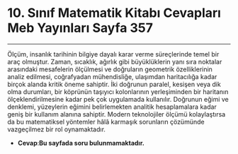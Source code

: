 # 10. Sınıf Matematik Kitabı Cevapları Meb Yayınları Sayfa 357

---

Ölçüm, insanlık tarihinin bilgiye dayalı karar verme süreçlerinde temel bir araç olmuştur. Zaman, sıcaklık, ağırlık gibi büyüklüklerin yanı sıra noktalar arasındaki mesafelerin ölçülmesi ve doğruların geometrik özelliklerinin analiz edilmesi, coğrafyadan mühendisliğe, ulaşımdan haritacılığa kadar birçok alanda kritik öneme sahiptir. İki doğrunun paralel, kesişen veya dik olma durumları, bir köprünün taşıyıcı kolonlarının yerleşiminden bir haritanın ölçeklendirilmesine kadar pek çok uygulamada kullanılır. Doğrunun eğimi ve denklemi, yüzeylerin eğimini belirlemekten analitik hesaplamalara kadar geniş bir kullanım alanına sahiptir. Modern teknolojiler ölçümü kolaylaştırsa da bu matematiksel yöntemler hâlâ karmaşık sorunların çözümünde vazgeçilmez bir rol oynamaktadır.

-   **Cevap**:**Bu sayfada soru bulunmamaktadır.**